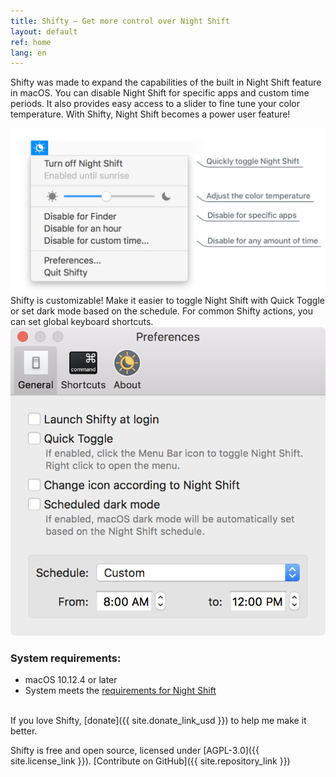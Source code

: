 ```yaml
---
title: Shifty — Get more control over Night Shift
layout: default
ref: home
lang: en
---
```

Shifty was made to expand the capabilities of the built in Night Shift feature in macOS. You can disable Night Shift for specific apps and custom time periods. It also provides easy access to a slider to fine tune your color temperature. With Shifty, Night Shift becomes a power user feature!

<div id="screenshot-container">
  <img class="shifty-screenshot" src="images/shifty-screenshot-large.png"/>
</div>

<div class="row prefs-columns">
  <div class="col-sm-6 prefs-text">
    Shifty is customizable! Make it easier to toggle Night Shift with Quick Toggle or set dark mode based on the schedule. For common Shifty actions, you can set global keyboard shortcuts.
  </div>
  <div class="col-sm-6">
    <img id="prefs-general" src="images/prefs-general-screenshot.png">
  </div>
</div>

### System requirements:
* macOS 10.12.4 or later
* System meets the [requirements for Night Shift](https://support.apple.com/HT207513#requirements)

<br>
If you love Shifty, [donate]({{ site.donate_link_usd }}) to help me make it better.

Shifty is free and open source, licensed under [AGPL-3.0]({{ site.license_link }}). [Contribute on GitHub]({{ site.repository_link }})
